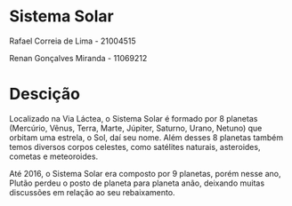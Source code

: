 # Sistema Solar

Rafael Correia de Lima - 21004515 

Renan Gonçalves Miranda - 11069212

# Descição
Localizado na Via Láctea, o Sistema Solar é formado por 8 planetas (Mercúrio, Vênus, Terra, Marte, Júpiter, Saturno, Urano, Netuno) que orbitam uma estrela, o Sol, daí seu nome. Além desses 8 planetas também temos diversos corpos celestes, como satélites naturais, asteroides, cometas e meteoroides.

Até 2016, o Sistema Solar era composto por 9 planetas, porém nesse ano, Plutão perdeu o posto de planeta para planeta anão, deixando muitas discussões em relação ao seu rebaixamento.
